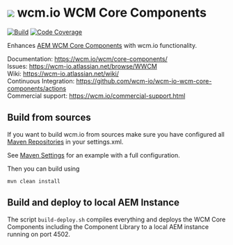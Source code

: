 <img src="https://wcm.io/images/favicon-16@2x.png"/> wcm.io WCM Core Components
======
[![Build](https://github.com/wcm-io/wcm-io-wcm-core-components/workflows/Build/badge.svg?branch=develop)](https://github.com/wcm-io/wcm-io-wcm-core-components/actions?query=workflow%3ABuild+branch%3Adevelop)
[![Code Coverage](https://codecov.io/gh/wcm-io/wcm-io-wcm-core-components/branch/develop/graph/badge.svg)](https://codecov.io/gh/wcm-io/wcm-io-wcm-core-components)

Enhances [AEM WCM Core Components][adobe-core-components] with wcm.io functionality.

Documentation: https://wcm.io/wcm/core-components/<br/>
Issues: https://wcm-io.atlassian.net/browse/WWCM<br/>
Wiki: https://wcm-io.atlassian.net/wiki/<br/>
Continuous Integration: https://github.com/wcm-io/wcm-io-wcm-core-components/actions<br/>
Commercial support: https://wcm.io/commercial-support.html


## Build from sources

If you want to build wcm.io from sources make sure you have configured all [Maven Repositories](https://wcm.io/maven.html) in your settings.xml.

See [Maven Settings](https://github.com/wcm-io/wcm-io-wcm-core-components/blob/develop/.maven-settings.xml) for an example with a full configuration.

Then you can build using

```
mvn clean install
```

## Build and deploy to local AEM Instance

The script `build-deploy.sh` compiles everything and deploys the WCM Core Components including the Component Library to a local AEM instance running on port 4502.



[adobe-core-components]: https://github.com/adobe/aem-core-wcm-components

